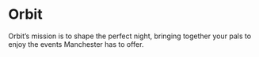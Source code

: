 # Orbit

Orbit’s mission is to shape the perfect night, bringing together your pals to enjoy the events Manchester has to offer.
